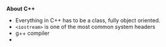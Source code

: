 
**About C++**
- Everything in C++ has to be a class, fully object oriented. 
- `<iostream>` is one of the most common system headers
- g++ compiler
- 